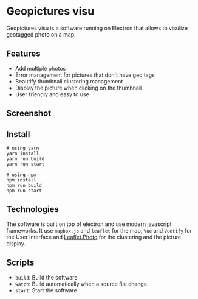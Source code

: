 # Geopictures visu

Geopictures visu is a software running on Electron that allows to visulize geotagged photo on a map.

## Features
  - Add multiple photos
  - Error management for pictures that don't have geo tags
  - Beautify thumbnail clustering management
  - Display the picture when clicking on the thumbnail
  - User friendly and easy to use

## Screenshot

## Install

```
# using yarn
yarn install
yarn run build
yarn run start
```

```
# using npm
npm install
npm run build
npm run start
```



## Technologies
The software is built on top of electron and use modern javascript frameworks. It use `mapbox.js` and `leaflet`
for the map, `Vue` and `Vuetify` for the User Interface and [Leaflet.Photo](https://github.com/turban/Leaflet.Photo)
for the clustering and the picture display.

## Scripts
  - `build`: Build the software
  - `watch`: Build automatically when a source file change
  - `start`: Start the software


